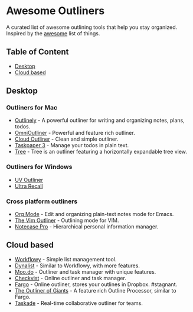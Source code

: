 # Awesome Outliners

A curated list of awesome outlining tools that help you stay organized. Inspired by the [awesome](https://github.com/sindresorhus/awesome) list of things.

## Table of Content

- [Desktop](#desktop)
- [Cloud based](#cloud-based)

## Desktop

### Outliners for Mac

- [Outlinely](http://glamdevelopment.com/outlinely) - A powerful outliner for writing and organizing notes, plans, todos.
- [OmniOutliner](https://www.omnigroup.com/omnioutliner) - Powerful and feature rich outliner.
- [Cloud Outliner](https://xwavesoft.com/cloud-outliner-for-iphone-ipad-mac-os-x.html) - Clean and simple outliner.
- [Taskpaper 3](https://www.taskpaper.com) - Manage your todos in plain text.
- [Tree](http://www.topoftree.jp/en/tree) - Tree is an outliner featuring a horizontally expandable tree view.

### Outliners for Windows

- [UV Outliner](http://uvoutliner.com)
- [Ultra Recall](http://www.kinook.com/UltraRecall)

### Cross platform outliners

- [Org Mode](http://orgmode.org) - Edit and organizing plain-text notes mode for Emacs.
- [The Vim Outliner](http://www.vim.org/scripts/script.php?script_id=3515) - Outlining mode for VIM.
- [Notecase Pro](http://www.notecasepro.com) - Hierarchical personal information manager.

## Cloud based

- [Workflowy](https://workflowy.com) - Simple list management tool.
- [Dynalist](https://dynalist.io) - Similar to Workflowy, with more features.
- [Moo.do](https://www.moo.do) - Outliner and task manager with unique features.
- [Checkvist](https://checkvist.com) - Online outliner and task manager.
- [Fargo](http://fargo.io) - Online outliner, stores your outlines in Dropbox. #stagnant.
- [The Outliner of Giants](https://www.theoutlinerofgiants.com) -  A feature rich Outline Processor, similar to Fargo.
- [Taskade](https://taskade.com) - Real-time collaborative outliner for teams.

